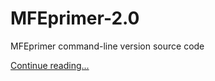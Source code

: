 MFEprimer-2.0
=================

MFEprimer command-line version source code

[Continue reading...](https://github.com/quwubin/MFEprimer/wiki/Manual)

